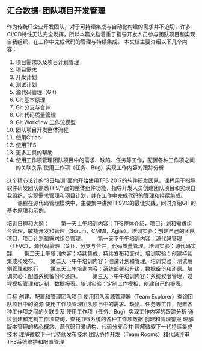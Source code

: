 ## 汇合数据-团队项目开发管理

作为传统IT企业开发团队，对于可持续集成与自动化构建的需求并不迫切，许多CI/CD特性无法完全发挥，所以本篇文档着重于指导开发人员参与团队项目和实现自我组织，在工作中完成代码的管理与持续集成。
本文档主要介绍以下几个内容：
 
 1. 项目需求以及项目计划管理
   1. 项目需求
   2. 开发计划
   3. 测试计划
 2. 源代码管理（Git）
   1. Git 基本原理
   2. Git 分支与合并
   3. Git 代码质量管理
   4. Git Workflow 工作流模型
 3. 团队项目开发整体流程
   1. 使用Gitlab
   2. 使用TFS
   3. 更多工具的帮助
 4. 使用工作项管理团队项目中的需求、缺陷、任务等工作，配置各种工作项之间的关联关系
使用工作项（任务、Bug）实现工作内容的跟踪分析

 

这个精心设计的“3日培训”面向开始使用TFS 2017的软件研发团队。课程用于指导软件研发团队熟悉TFS产品的整体组件功能，指导开发人员创建团队项目和实现自我组织，实现需求管理和项目计划，并在工作中完成代码的管理和持续集成。
　　课程在源代码管理模块中，主要集中讲解TFSVC的最佳实践，同时介绍GIT的基本原理和示例。

培训日程和大纲：
　　第一天上午培训内容：TFS整体介绍，项目计划和需求组合管理，敏捷开发和管理（Scrum，CMMI，Agile）。培训实验：创建自己的团队项目，项目计划和需求组合管理。
　　第一天下午午培训内容：源代码管理（TFVC），源代码管理（Git），分支与合并，代码质量管理。培训实验：源代码实践
　　第二天上午培训内容：持续集成，持续发布和交付。培训实验：创建持续集成和发布。
　　第二天下午午培训内容：测试计划和管理。培训实验：测试用例管理和执行
　　第三天上午培训内容：系统部署和升级，数据备份和还原。培训实验：配置系统备份和还原。
　　第三天下午午培训内容：系统权限管理，过程模板管理和定制，数据报表。培训实验：定制工作模板，创建自己的报表。

目标
创建、配置和管理团队项目
使用团队资源管理器（Team Explorer）查询团队项目中的资源
使用工作项管理团队项目中的需求、缺陷、任务等工作，配置各种工作项之间的关联关系
使用工作项（任务、Bug）实现工作内容的跟踪分析
通过创建和定制工作项查询，查找TFS系统的各种工作项数据
创建和管理警报
理解版本管理的核心概念、源代码目录结构、代码分支合并
理解微软下一代持续集成技术
理解微软下一代持续发布技术
团队协作开发（Team Rooms）和代码评审
TFS系统维护和配置管理